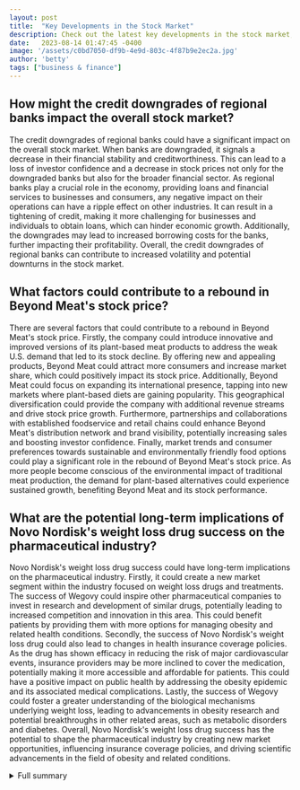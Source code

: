 ```yaml
---
layout: post
title:  "Key Developments in the Stock Market"
description: Check out the latest key developments in the stock market, including credit downgrades, earnings surprises, and more.
date:   2023-08-14 01:47:45 -0400
image: '/assets/c0bd7050-df9b-4e9d-803c-4f87b9e2ec2a.jpg'
author: 'betty'
tags: ["business & finance"]
---
```


## How might the credit downgrades of regional banks impact the overall stock market?
The credit downgrades of regional banks could have a significant impact on the overall stock market. When banks are downgraded, it signals a decrease in their financial stability and creditworthiness. This can lead to a loss of investor confidence and a decrease in stock prices not only for the downgraded banks but also for the broader financial sector. As regional banks play a crucial role in the economy, providing loans and financial services to businesses and consumers, any negative impact on their operations can have a ripple effect on other industries. It can result in a tightening of credit, making it more challenging for businesses and individuals to obtain loans, which can hinder economic growth. Additionally, the downgrades may lead to increased borrowing costs for the banks, further impacting their profitability. Overall, the credit downgrades of regional banks can contribute to increased volatility and potential downturns in the stock market.

## What factors could contribute to a rebound in Beyond Meat's stock price?
There are several factors that could contribute to a rebound in Beyond Meat's stock price. Firstly, the company could introduce innovative and improved versions of its plant-based meat products to address the weak U.S. demand that led to its stock decline. By offering new and appealing products, Beyond Meat could attract more consumers and increase market share, which could positively impact its stock price. Additionally, Beyond Meat could focus on expanding its international presence, tapping into new markets where plant-based diets are gaining popularity. This geographical diversification could provide the company with additional revenue streams and drive stock price growth. Furthermore, partnerships and collaborations with established foodservice and retail chains could enhance Beyond Meat's distribution network and brand visibility, potentially increasing sales and boosting investor confidence. Finally, market trends and consumer preferences towards sustainable and environmentally friendly food options could play a significant role in the rebound of Beyond Meat's stock price. As more people become conscious of the environmental impact of traditional meat production, the demand for plant-based alternatives could experience sustained growth, benefiting Beyond Meat and its stock performance.

## What are the potential long-term implications of Novo Nordisk's weight loss drug success on the pharmaceutical industry?
Novo Nordisk's weight loss drug success could have long-term implications on the pharmaceutical industry. Firstly, it could create a new market segment within the industry focused on weight loss drugs and treatments. The success of Wegovy could inspire other pharmaceutical companies to invest in research and development of similar drugs, potentially leading to increased competition and innovation in this area. This could benefit patients by providing them with more options for managing obesity and related health conditions. Secondly, the success of Novo Nordisk's weight loss drug could also lead to changes in health insurance coverage policies. As the drug has shown efficacy in reducing the risk of major cardiovascular events, insurance providers may be more inclined to cover the medication, potentially making it more accessible and affordable for patients. This could have a positive impact on public health by addressing the obesity epidemic and its associated medical complications. Lastly, the success of Wegovy could foster a greater understanding of the biological mechanisms underlying weight loss, leading to advancements in obesity research and potential breakthroughs in other related areas, such as metabolic disorders and diabetes. Overall, Novo Nordisk's weight loss drug success has the potential to shape the pharmaceutical industry by creating new market opportunities, influencing insurance coverage policies, and driving scientific advancements in the field of obesity and related conditions.


<details>
        <summary>Full summary</summary>
<p>In recent days, the stock market has experienced significant movements driven by a range of events and factors. Here is a summary of some key developments:</p>
<ul>
<li>
<p>Regional bank stocks faced pressure following credit downgrades. Moody's downgraded the credit of several smaller institutions, including M&amp;T Bank and Webster Financial, leading to a decrease in their stock prices. Citizens Financial and PNC also had their ratings put on review for a downgrade, resulting in a decline in their stock prices.</p>
</li>
<li>
<p>Organon's stock made a notable advance of more than 9% after reporting better-than-expected earnings for the second quarter. This positive performance reflects the company's strong financial position and market competitiveness.</p>
</li>
<li>
<p>Beyond Meat, a prominent player in the plant-based meat industry, experienced a significant decline of 14.3% in its stock price. This drop was attributed to a revenue miss in the second quarter, which was influenced by weak U.S. demand.</p>
</li>
<li>
<p>Chegg, an education technology company, saw its stock rise by more than 4.5% after reporting higher-than-expected second-quarter revenue. The company's focus on AI-driven plans has garnered positive attention from investors.</p>
</li>
<li>
<p>Novo Nordisk, a pharmaceutical company, witnessed a remarkable rally in its shares with a 17.4% increase. This surge came after new trial data revealed that the company's weight loss drug, Wegovy, reduced the risk of major cardiovascular events by 20%.</p>
</li>
<li>
<p>Dish, a telecommunications company, experienced a significant rally of 9.6% following the announcement of a consolidation of billionaire Charlie Ergen's telecommunications empire. This strategic move has generated optimism among investors.</p>
</li>
<li>
<p>Datadog, a monitoring and analytics platform, faced a decline of 17.2% in its shares after the company cut its full-year revenue guidance. This adjustment in expectations impacted investor sentiment.</p>
</li>
<li>
<p>Eli Lilly, a pharmaceutical company, observed a substantial jump of 14.9% in its shares after reporting better-than-expected earnings and raising its full-year guidance. The company's strong financial performance and positive outlook contributed to investor enthusiasm.</p>
</li>
<li>
<p>Palantir Technologies, a software company, experienced a decline of 5.3% in its shares following the release of its second-quarter results, which were in line with expectations. This performance resulted in a relatively neutral market reaction.</p>
</li>
<li>
<p>Fox Corp., a media company, gained 5.6% after reporting revenue in line with expectations and raising its semiannual dividend. This positive news generated investor confidence in the company's growth prospects.</p>
</li>
<li>
<p>International Flavors &amp; Fragrances, a global leader in the flavor and fragrance industry, experienced a decline of more than 19.4% on second-quarter results that missed analysts' expectations. This underperformance affected investor sentiment.</p>
</li>
<li>
<p>See Corp., a technology company, lost 9.5% after missing revenue expectations for the second quarter. This disappointing result raised concerns among investors.</p>
</li>
</ul>
<p>These events reflect the dynamic nature of the stock market, with companies experiencing a range of outcomes based on their financial performance, industry trends, and market conditions. Investors should carefully consider these events and their potential implications when making investment decisions.</p>
</details>
